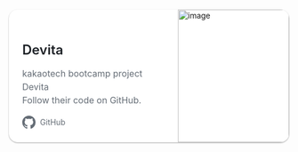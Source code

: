<style>
.card-container {
    max-width: 100%;
    width: 900px;
    border-radius: 16px;
    background: white;
    box-shadow: 0 1px 3px rgba(0,0,0,0.12), 0 1px 2px rgba(0,0,0,0.24);
    display: flex;
    margin: 20px;
    overflow: hidden;
}

.content {
    flex: 1;
    padding: 24px;
}

.title {
    font-family: -apple-system, BlinkMacSystemFont, "Segoe UI", Roboto, Helvetica, Arial, sans-serif;
    font-size: 24px;
    font-weight: 600;
    color: #1f2328;
    margin-bottom: 16px;
}

.description {
    font-family: -apple-system, BlinkMacSystemFont, "Segoe UI", Roboto, Helvetica, Arial, sans-serif;
    font-size: 16px;
    color: #656d76;
    margin-bottom: 16px;
    line-height: 1.5;
}

.github-link {
    display: flex;
    align-items: center;
    gap: 8px;
    text-decoration: none;
    color: #656d76;
    font-family: -apple-system, BlinkMacSystemFont, "Segoe UI", Roboto, Helvetica, Arial, sans-serif;
}

.github-icon {
    width: 24px;
    height: 24px;
}

.image-container {
    width: 200px;
    overflow: hidden;
}

.image-container img {
    width: 100%;
    height: 100%;
    object-fit: cover;
}
</style>
</head>
<body>
<div class="card-container">
    <div class="content">
        <h1 class="title">Devita</h1>
        <p class="description">kakaotech bootcamp project Devita<br>Follow their code on GitHub.</p>
        <a href="#" class="github-link">
            <svg height="24" aria-hidden="true" viewBox="0 0 16 16" version="1.1" width="24" class="github-icon">
                <path fill="#656d76" d="M8 0c4.42 0 8 3.58 8 8a8.013 8.013 0 0 1-5.45 7.59c-.4.08-.55-.17-.55-.38 0-.27.01-1.13.01-2.2 0-.75-.25-1.23-.54-1.48 1.78-.2 3.65-.88 3.65-3.95 0-.88-.31-1.59-.82-2.15.08-.2.36-1.02-.08-2.12 0 0-.67-.22-2.2.82-.64-.18-1.32-.27-2-.27-.68 0-1.36.09-2 .27-1.53-1.03-2.2-.82-2.2-.82-.44 1.1-.16 1.92-.08 2.12-.51.56-.82 1.28-.82 2.15 0 3.06 1.86 3.75 3.64 3.95-.23.2-.44.55-.51 1.07-.46.21-1.61.55-2.33-.66-.15-.24-.6-.83-1.23-.82-.67.01-.27.38.01.53.34.19.73.9.82 1.13.16.45.68 1.31 2.69.94 0 .67.01 1.3.01 1.49 0 .21-.15.45-.55.38A7.995 7.995 0 0 1 0 8c0-4.42 3.58-8 8-8Z"></path>
            </svg>
            GitHub
        </a>
    </div>
    <div class="image-container">
        <img width="98" alt="image" src="https://github.com/user-attachments/assets/c699348e-9f38-40b7-8b0b-5ba686d52df2" />
    </div>
</div>
</body>
</html>